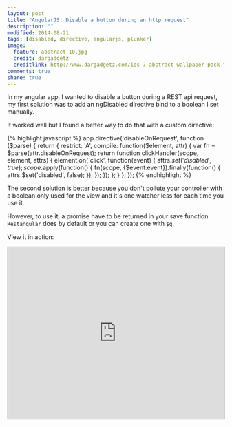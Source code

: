 ```yaml
---
layout: post
title: "AngularJS: Disable a button during an http request"
description: ""
modified: 2014-08-21
tags: [disabled, directive, angularjs, plunker]
image:
  feature: abstract-10.jpg
  credit: dargadgetz
  creditlink: http://www.dargadgetz.com/ios-7-abstract-wallpaper-pack-for-iphone-5-and-ipod-touch-retina/
comments: true
share: true  
---
```


In my angular app, I wanted to disable a button during a REST api request, my first solution was to add an ngDisabled directive bind to a boolean I set manually.

It worked well but I found a better way to do that with a custom directive:

{% highlight javascript %}
app.directive('disableOnRequest', function ($parse) {
    return {
        restrict: 'A',
        compile: function($element, attr) {
            var fn = $parse(attr.disableOnRequest);
            return function clickHandler(scope, element, attrs) {
                element.on('click', function(event) {
                    attrs.$set('disabled', true);
                    scope.$apply(function() {
                        fn(scope, {$event:event}).finally(function() {
                            attrs.$set('disabled', false);
                        });
                    });
                });
            };
        }
    };
});
{% endhighlight %}

The second solution is better because you don't pollute your controller with a boolean only used for the view and it's one watcher less for each time you use it.

However, to use it, a promise have to be returned in your save function. `Restangular` does by default or you can create one with `$q`.

View it in action:

<iframe style="border: 1px solid #bbb;width: 100%; height: 400px" src="http://embed.plnkr.co/pK6GZd/?t=run" frameborder="0" allowfullscreen="allowfullscreen">Loading plunk...</iframe>
